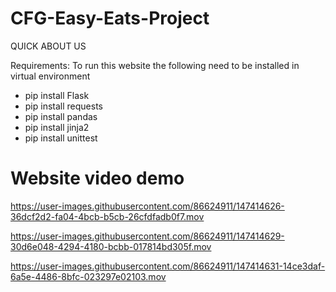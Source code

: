 # CFG-Easy-Eats-Project

QUICK ABOUT US

Requirements:
To run this website the following need to be installed in virtual environment
- pip install Flask
- pip install requests
- pip install pandas
- pip install jinja2
- pip install unittest

# Website video demo


https://user-images.githubusercontent.com/86624911/147414626-36dcf2d2-fa04-4bcb-b5cb-26cfdfadb0f7.mov



https://user-images.githubusercontent.com/86624911/147414629-30d6e048-4294-4180-bcbb-017814bd305f.mov




https://user-images.githubusercontent.com/86624911/147414631-14ce3daf-6a5e-4486-8bfc-023297e02103.mov



